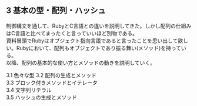 ## 3 基本の型・配列・ハッシュ
制御構文を通して、RubyとC言語との違いを説明してきた。しかし配列の仕組みはC言語と比べてまったくと言っていいほど別物である。  
資料冒頭でRubyはオブジェクト指向言語であると言ったことを思い出して欲しい。Rubyにおいて、配列もオブジェクトであり振る舞い(メソッド)を持っている。  
以降、配列の基本的な使い方とメソッドの動きを説明していく。  

3.1 色々な型
3.2 配列の生成とメソッド  
3.3 ブロック付きメソッドとイテレータ  
3.4 文字列リテラル  
3.5 ハッシュの生成とメソッド  